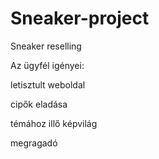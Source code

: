 # Sneaker-project
Sneaker reselling

Az ügyfél igényei:

letisztult weboldal

cipők eladása

témához illő képvilág

megragadó
